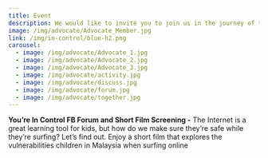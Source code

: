 ```yaml
---
title: Event
description: We would like to invite you to join us in the journey of taking charge of your online safety.
image: /img/advocate/Advocate_Member.jpg
link: /img/in-control/blue-h2.png
carousel:
  - image: /img/advocate/Advocate_1.jpg
  - image: /img/advocate/Advocate_2.jpg
  - image: /img/advocate/Advocate_3.jpg
  - image: /img/advocate/activity.jpg
  - image: /img/advocate/discuss.jpg
  - image: /img/advocate/forum.jpg
  - image: /img/advocate/together.jpg
---
```


**You’re In Control FB Forum and Short Film Screening  -** The Internet is a great learning tool for kids, but how do we make sure they’re safe while they’re surfing? Let’s find out. Enjoy a short film that explores the vulnerabilities children in Malaysia when surfing online 
